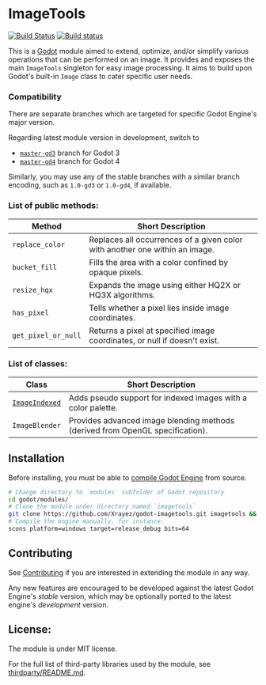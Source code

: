 # ImageTools

[![Build Status](https://travis-ci.com/Xrayez/godot-imagetools.svg?branch=master-gd3)](https://travis-ci.com/Xrayez/godot-imagetools)
[![Build status](https://ci.appveyor.com/api/projects/status/tbtra8e221si05bq/branch/master-gd3?svg=true)](https://ci.appveyor.com/project/Xrayez/godot-imagetools/branch/master-gd3)

This is a [Godot](https://github.com/godotengine/godot) module aimed to extend,
optimize, and/or simplify various operations that can be performed on an image.
It provides and exposes the main `ImageTools` singleton for easy image
processing. It aims to build upon Godot's built-in `Image` class to cater
specific user needs.

### Compatibility
There are separate branches which are targeted for specific Godot Engine's major
version.

Regarding latest module version in development, switch to
* [`master-gd3`](https://github.com/Xrayez/godot-imagetools/tree/master-gd3) branch for Godot 3
* [`master-gd4`](https://github.com/Xrayez/godot-imagetools/tree/master-gd4) branch for Godot 4

Similarly, you may use any of the stable branches with a similar branch
encoding, such as `1.0-gd3` or `1.0-gd4`, if available.

### List of public methods:
| Method              | Short Description                                                           |
| ------------------- | --------------------------------------------------------------------------- |
| `replace_color`     | Replaces all occurrences of a given color with another one within an image. |
| `bucket_fill`       | Fills the area with a color confined by opaque pixels.                      |
| `resize_hqx`        | Expands the image using either HQ2X or HQ3X algorithms.                     |
| `has_pixel`         | Tells whether a pixel lies inside image coordinates.                        |
| `get_pixel_or_null` | Returns a pixel at specified image coordinates, or null if doesn't exist.   |

### List of classes:

| Class                                 | Short Description                                                             |
| ------------------------------------- | ----------------------------------------------------------------------------- |
| [`ImageIndexed`](doc/ImageIndexed.md) | Adds pseudo support for indexed images with a color palette.                  |
| `ImageBlender`                        | Provides advanced image blending methods (derived from OpenGL specification). |

## Installation

Before installing, you must be able to 
[compile Godot Engine](https://docs.godotengine.org/en/latest/development/compiling/) 
from source.

```bash
# Change directory to `modules` subfolder of Godot repository
cd godot/modules/
# Clone the module under directory named `imagetools`
git clone https://github.com/Xrayez/godot-imagetools.git imagetools && cd ..
# Compile the engine manually, for instance:
scons platform=windows target=release_debug bits=64
```
     
## Contributing
     
See [Contributing](CONTRIBUTING.md) if you are interested in extending the
module in any way.

Any new features are encouraged to be developed against the latest Godot
Engine's *stable* version, which may be optionally ported to the latest engine's
*development* version.

## License:
The module is under MIT license.

For the full list of third-party libraries used by the module, see
[thirdparty/README.md](thirdparty/README.md).
